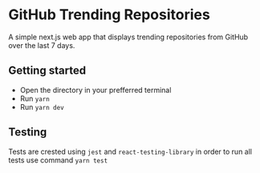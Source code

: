 # GitHub Trending Repositories

A simple next.js web app that displays trending repositories from GitHub over the last 7 days. 

## Getting started

- Open the directory in your prefferred terminal
- Run `yarn`
- Run `yarn dev`

## Testing

Tests are crested using `jest` and `react-testing-library` in order to run all tests use command `yarn test`

